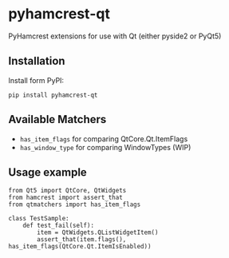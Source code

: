 # pyhamcrest-qt
PyHamcrest extensions for use with Qt (either pyside2 or PyQt5)

## Installation
Install form PyPI:

`pip install pyhamcrest-qt`

## Available Matchers
* `has_item_flags` for comparing QtCore.Qt.ItemFlags
* `has_window_type` for comparing WindowTypes (WIP)

## Usage example
```
from Qt5 import QtCore, QtWidgets
from hamcrest import assert_that
from qtmatchers import has_item_flags

class TestSample:
    def test_fail(self):
        item = QtWidgets.QListWidgetItem()
        assert_that(item.flags(), has_item_flags(QtCore.Qt.ItemIsEnabled))
```
